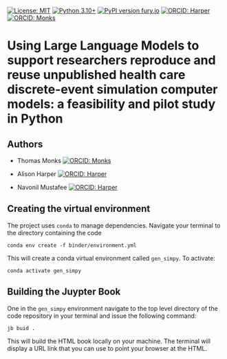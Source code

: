[![License: MIT](https://img.shields.io/badge/License-MIT-yellow.svg)](https://opensource.org/licenses/MIT)
[![Python 3.10+](https://img.shields.io/badge/python-3.10+-blue.svg)](https://www.python.org/downloads/release/python-360+/)
[![PyPI version fury.io](https://badge.fury.io/py/treat-sim.svg)](https://pypi.org/project/treat-sim/)
[![ORCID: Harper](https://img.shields.io/badge/ORCID-0000--0001--5274--5037-brightgreen)](https://orcid.org/0000-0001-5274-5037)
[![ORCID: Monks](https://img.shields.io/badge/ORCID-0000--0003--2631--4481-brightgreen)](https://orcid.org/0000-0003-2631-4481)

# Using Large Language Models to support researchers reproduce and reuse unpublished health care discrete-event simulation computer models: a feasibility and pilot study in Python

## Authors

* Thomas Monks [![ORCID: Monks](https://img.shields.io/badge/ORCID-0000--0003--2631--4481-brightgreen)](https://orcid.org/0000-0003-2631-4481)
* Alison Harper [![ORCID: Harper](https://img.shields.io/badge/ORCID-0000--0001--5274--5037-brightgreen)](https://orcid.org/0000-0001-5274-5037)

* Navonil Mustafee [![ORCID: Harper](https://img.shields.io/badge/ORCID-0000--0001--5274--5037-brightgreen)](https://orcid.org/0000-0002-2204-8924)

## Creating the virtual environment

The project uses `conda` to manage dependencies. Navigate your terminal to the directory containing the code

```
conda env create -f binder/environment.yml
```

This will create a conda virtual environment called `gen_simpy`. To activate:

```
conda activate gen_simpy
```

## Building the Juypter Book

One in the `gen_simpy` environment navigate to the top level directory of the code repository in your terminal and issue the following command:

```
jb buid .
```

This will build the HTML book locally on your machine.  The terminal will display a URL link that you can use to point your browser at the HTML.
